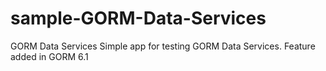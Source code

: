 # sample-GORM-Data-Services
GORM Data Services
Simple app for testing GORM Data Services. Feature added in GORM 6.1
